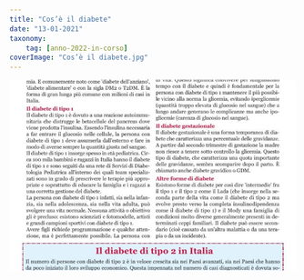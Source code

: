 ```yaml
---
title: "Cos’è il diabete"
date: "13-01-2021"
taxonomy: 
    tag: [anno-2022-in-corso]
coverImage: "Cos’è il diabete.jpg"
---
```


![Cos’è il diabete](images/Cos%E2%80%99%C3%A8%20il%20diabete.jpg)
